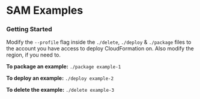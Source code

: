 # SAM Examples

### Getting Started

Modify the `--profile` flag inside the `./delete`, `./deploy` & `./package` files to the account you have access to deploy CloudFormation on. Also modify the region, if you need to.

**To package an example:** `./package example-1`

**To deploy an example:** `./deploy example-2`

**To delete the example:** `./delete example-3`
